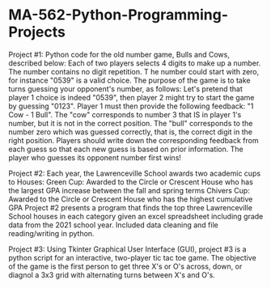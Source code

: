 # MA-562-Python-Programming-Projects
Project #1: Python code for the old number game, Bulls and Cows, described below:
Each of two players selects 4 digits to make up a number. 
The number contains no digit repetition. T
he number could start with zero, for instance "0539" is a valid choice. 
The purpose of the game is to take turns guessing your opponent's number, as follows:
Let's pretend that player 1 choice is indeed "0539", then player 2 might try to start the game by guessing "0123". 
Player 1 must then provide the following feedback: "1 Cow - 1 Bull". 
The "cow" corresponds to number 3 that IS in player 1's number, but it is not in the correct position. 
The "bull" corresponds to the number zero which was guessed correctly, that is, the correct digit in the right position. 
Players should write down the corresponding feedback from each guess so that each new guess is based on prior information. 
The player who guesses its opponent number first wins!


Project #2: Each year, the Lawrenceville School awards two academic cups to Houses:
Green Cup: Awarded to the Circle or Crescent House who has the largest GPA increase between the fall and spring terms
Chivers Cup: Awarded to the Circle or Crescent House who has the highest cumulative GPA
Project #2 presents a program that finds the top three Lawrenceville School houses in each category given an excel spreadsheet including 
grade data from the 2021 school year. Included data cleaning and file reading/writing in python. 



Project #3: Using Tkinter Graphical User Interface (GUI), project #3 is a python script for an interactive, two-player tic tac toe game. The objective of the game is the first person to get three X's or O's across, down, or diagnol a 3x3 grid with alternating turns between X's and O's. 
